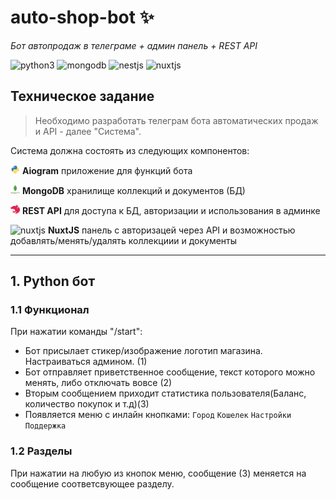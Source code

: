 # auto-shop-bot ✨ 
_Бот автопродаж в телеграме + админ панель + REST API_

![python3](https://img.shields.io/badge/Python-14354C?style=for-the-badge&logo=python&logoColor=white)
![mongodb](https://img.shields.io/badge/MongoDB-4EA94B?style=for-the-badge&logo=mongodb&logoColor=white)
![nestjs](https://img.shields.io/badge/nestjs-E0234E?style=for-the-badge&logo=nestjs&logoColor=white)
![nuxtjs](https://img.shields.io/badge/nuxt.js-00DC82?style=for-the-badge&logo=nuxtdotjs&logoColor=white)


## Техническое задание
> 
> Необходимо разработать телеграм бота автоматических продаж и API - далее "Система".

Система должна состоять из следующих компонентов:

<img src="https://raw.githubusercontent.com/devicons/devicon/master/icons/python/python-original.svg" alt="python" width="15" height="15"/> **Aiogram** приложение для функций бота

<img src="https://raw.githubusercontent.com/devicons/devicon/master/icons/mongodb/mongodb-original-wordmark.svg" alt="mongodb" width="15" height="15"/></a> **MongoDB** хранилище коллекций и документов (БД) 

<img src="https://raw.githubusercontent.com/devicons/devicon/master/icons/nestjs/nestjs-plain.svg" alt="nestjs" width="15" height="15"/></a> **REST API** для доступа к БД, авторизации и использования в админке 

<img src="https://www.vectorlogo.zone/logos/nuxtjs/nuxtjs-icon.svg" alt="nuxtjs" width="15" height="15"/></a> **NuxtJS** панель с авторизацей через API и возможностью добавлять/менять/удалять коллекциии и документы 


---
## 1. Python бот

### 1.1 Функционал 
При нажатии команды "/start":

- Бот присылает стикер/изображение логотип магазина.
  Настраиваться админом. (1)
- Бот отправляет приветственное сообщение, текст которого можно
менять, либо отключать вовсе (2)
- Вторым сообщением приходит статистика пользователя(Баланс, количество покупок и т.д)(3)
- Появляется меню с инлайн кнопками:
`Город` `Кошелек` `Настройки` `Поддержка`

### 1.2 Разделы
При нажатии на любую из кнопок меню, сообщение (3) меняется на сообщение соответсвующее разделу.





